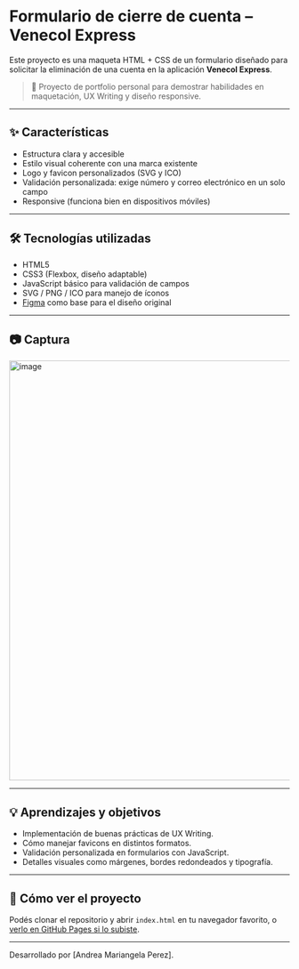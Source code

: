 # Formulario de cierre de cuenta – Venecol Express

Este proyecto es una maqueta HTML + CSS de un formulario diseñado para solicitar la eliminación de una cuenta en la aplicación **Venecol Express**.

> 💼 Proyecto de portfolio personal para demostrar habilidades en maquetación, UX Writing y diseño responsive.

---

## ✨ Características

- Estructura clara y accesible
- Estilo visual coherente con una marca existente
- Logo y favicon personalizados (SVG y ICO)
- Validación personalizada: exige número y correo electrónico en un solo campo
- Responsive (funciona bien en dispositivos móviles)

---

## 🛠️ Tecnologías utilizadas

- HTML5
- CSS3 (Flexbox, diseño adaptable)
- JavaScript básico para validación de campos
- SVG / PNG / ICO para manejo de íconos
- [Figma](https://www.figma.com/) como base para el diseño original

---

## 📷 Captura

<img width="755" alt="image" src="https://github.com/user-attachments/assets/f88fba93-d42b-4cf6-824e-095b956de83b" />


---

## 💡 Aprendizajes y objetivos

- Implementación de buenas prácticas de UX Writing.
- Cómo manejar favicons en distintos formatos.
- Validación personalizada en formularios con JavaScript.
- Detalles visuales como márgenes, bordes redondeados y tipografía.

---

## 🚀 Cómo ver el proyecto

Podés clonar el repositorio y abrir `index.html` en tu navegador favorito, o [verlo en GitHub Pages si lo subiste](https://tuusuario.github.io/venecol-account-deletion-form).

---

Desarrollado por [Andrea Mariangela Perez].
